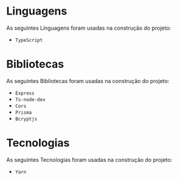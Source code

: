 # Linguagens 
As seguintes Linguagens foram usadas na construção do projeto:

- `TypeScript`

# Bibliotecas 
As seguintes Bibliotecas foram usadas na construção do projeto:

- `Express`
- `Ts-node-dev`
- `Cors`
- `Prisma`
- `Bcryptjs`
    
# Tecnologias 
As seguintes Tecnologias foram usadas na construção do projeto:

- `Yarn`
